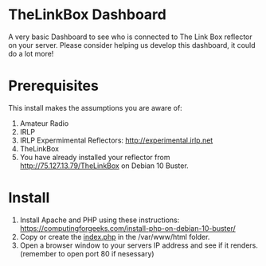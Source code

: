 # TheLinkBox Dashboard
A very basic Dashboard to see who is connected to The Link Box reflector on your server.
Please consider helping us develop this dashboard, it could do a lot more!

# Prerequisites
This install makes the assumptions you are aware of:
1) Amateur Radio
2) IRLP
3) IRLP Expermimental Reflectors: http://experimental.irlp.net 
4) TheLinkBox
5) You have already installed your reflector from http://75.127.13.79/TheLinkBox on Debian 10 Buster.

# Install
1) Install Apache and PHP using these instructions: https://computingforgeeks.com/install-php-on-debian-10-buster/
2) Copy or create the <a href="https://raw.githubusercontent.com/Russell-KV4S/TheLinkBox-Dashboard/master/index.php" target="_blank">index.php</a> in the /var/www/html folder.
3) Open a browser window to your servers IP address and see if it renders. (remember to open port 80 if nesessary)
